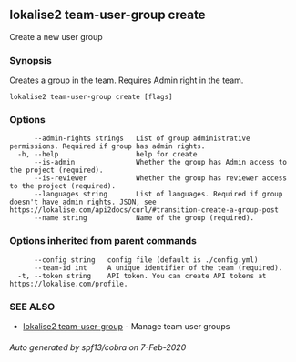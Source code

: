 ## lokalise2 team-user-group create

Create a new user group

### Synopsis

Creates a group in the team. Requires Admin right in the team.

```
lokalise2 team-user-group create [flags]
```

### Options

```
      --admin-rights strings   List of group administrative permissions. Required if group has admin rights.
  -h, --help                   help for create
      --is-admin               Whether the group has Admin access to the project (required).
      --is-reviewer            Whether the group has reviewer access to the project (required).
      --languages string       List of languages. Required if group doesn't have admin rights. JSON, see https://lokalise.com/api2docs/curl/#transition-create-a-group-post
      --name string            Name of the group (required).
```

### Options inherited from parent commands

```
      --config string   config file (default is ./config.yml)
      --team-id int     A unique identifier of the team (required).
  -t, --token string    API token. You can create API tokens at https://lokalise.com/profile.
```

### SEE ALSO

* [lokalise2 team-user-group](lokalise2_team-user-group.md)	 - Manage team user groups

###### Auto generated by spf13/cobra on 7-Feb-2020
